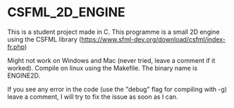 # CSFML_2D_ENGINE
This is a student project made in C.
This programme is a small 2D engine using the CSFML library (https://www.sfml-dev.org/download/csfml/index-fr.php)

Might not work on Windows and Mac (never tried, leave a comment if it worked). Compile on linux using the Makefile.
The binary name is ENGINE2D.

If you see any error in the code (use the "debug" flag for compiling with -g) leave a comment, I will try to fix the issue as soon as I can.
